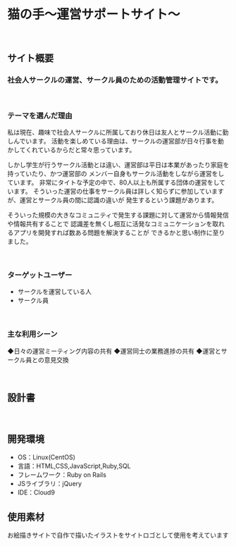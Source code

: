 # 猫の手〜運営サポートサイト〜
​
## サイト概要
### 社会人サークルの運営、サークル員のための活動管理サイトです。
<!--何を『目的』とし、どのような『分類』なのかを簡潔に書く-->
​
### テーマを選んだ理由
私は現在、趣味で社会人サークルに所属しており休日は友人とサークル活動に勤しんでいます。
活動を楽しめている理由は、サークルの運営部が日々行事を動かしてくれているからだと常々思っています。

しかし学生が行うサークル活動とは違い、運営部は平日は本業があったり家庭を持っていたり、かつ運営部の
メンバー自身もサークル活動をしながら運営をしています。
非常にタイトな予定の中で、80人以上も所属する団体の運営をしています。
そういった運営の仕事をサークル員は詳しく知らずに参加していますが、運営とサークル員の間に認識の違いが
発生するという課題があります。

そういった規模の大きなコミュニティで発生する課題に対して運営から情報発信や情報共有することで
認識差を無くし相互に活発なコミュニケーションを取れるアプリを開発すれば数ある問題を解決することが
できるかと思い制作に至りました。

<!--なぜこのようなテーマにしたかを説明する-->
​
### ターゲットユーザー
- サークルを運営している人
- サークル員
<!--誰に使ってもらうかを具体的に記載する-->
​
### 主な利用シーン
◆日々の運営ミーティング内容の共有
◆運営同士の業務進捗の共有
◆運営とサークル員との意見交換
<!--どのような時に使うのかの状況を記載すること-->
​
## 設計書
<!--テーマを設定・提出する時点では不要です-->
​
## 開発環境
- OS：Linux(CentOS)
- 言語：HTML,CSS,JavaScript,Ruby,SQL
- フレームワーク：Ruby on Rails
- JSライブラリ：jQuery
- IDE：Cloud9
​
## 使用素材
お絵描きサイトで自作で描いたイラストをサイトロゴとして使用を考えています
